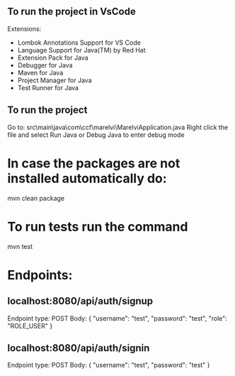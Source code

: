 ## To run the project in VsCode
Extensions:
- Lombok Annotations Support for VS Code
- Language Support for Java(TM) by Red Hat
- Extension Pack for Java
- Debugger for Java
- Maven for Java
- Project Manager for Java
- Test Runner for Java

## To run the project 
Go to: src\main\java\com\ccf\marelvi\MarelviApplication.java
Right click the file and select Run Java or Debug Java to enter debug mode

# In case the packages are not installed automatically do:
mvn clean package

# To run tests run the command
mvn test

# Endpoints:
## localhost:8080/api/auth/signup
Endpoint type: POST
Body:
{
    "username": "test",
    "password": "test",
    "role": "ROLE_USER"
}

## localhost:8080/api/auth/signin
Endpoint type: POST
Body:
{
    "username": "test",
    "password": "test"
}
